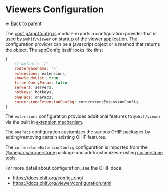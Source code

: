 # Viewers Configuration

&leftarrow; [Back to parent](../../README.md)

The [config/appConfig.js](./src/config/appConfig.js) module exports a configuration provider that is used by `@ohif/viewer` on startup of the viewer application. The configuration provider can be a javascript object or a method that returns the object. The appConfig itself looks like this:

```js
{
    // default: '/'
    routerBasename: '/',
    extensions: extensions,
    showStudyList: true,
    filterQueryParam: false,
    servers: servers,
    hotkeys: hotkeys,
    onePacs: onePacs,
    cornerstoneExtensionConfig: cornerstoneExtensionConfig
}
```

The `extensions` configuration provides additional features to `@ohif/viewer` via the built in [extension mechanism](https://docs.ohif.org/extensions/).

The `onePacs` configuration customizes the various OHIF packages by adding/removing certain existing OHIF features.

The `cornerstoneExtensionConfig` configuration is imported from the [@onepacs/cornerstone](../cornerstone/README.md) package and add/customizes existing [cornerstone tools](https://tools.cornerstonejs.org/).

For more detail about configuration, see the OHIF docs.
* https://docs.ohif.org/configuring/
* https://docs.ohif.org/viewer/configuration.html
